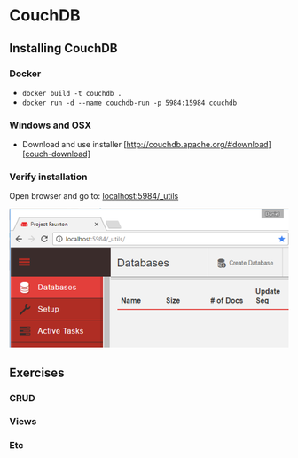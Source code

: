 # CouchDB

## Installing CouchDB

### Docker

- `docker build -t couchdb .`
- `docker run -d --name couchdb-run -p 5984:15984 couchdb`

### Windows and OSX

 - Download and use installer [http://couchdb.apache.org/#download][couch-download]
 
### Verify installation
Open browser and go to: [localhost:5984/_utils][fauxton]
 
![alt text][fauxton-first-page]

## Exercises
### CRUD
### Views
### Etc


[fauxton-first-page]: ./img/fuxton-first-page.png "Fuxton First Page"
[couch-download]: http://couchdb.apache.org/#download 
[fauxton]: http://localhost:5984/_utils/